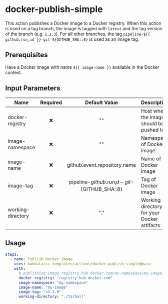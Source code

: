 # docker-publish-simple

This action publishes a Docker image to a Docker registry. When this action is used on a tag branch, the image is tagged with `latest` and the tag version of the branch (e.g. `1.2.3`). For all other branches, the tag `pipeline-${{ github.run_id }}-git-${GITHUB_SHA::8}` is used as an image tag.

## Prerequisites

Have a Docker image with name `${{ image-name }}` available in the Docker context.

## Input Parameters

| Name                | Required |                   Default Value                    | Description                                                                                                          |
| ------------------- | :------: | :------------------------------------------------: | -------------------------------------------------------------------------------------------------------------------- |
| docker-registry     |    ❌    |                         ""                         | Host where the image should be pushed to                                                                             |
| image-namespace     |    ❌    |                         ""                         | Namespace of Docker image                                                                                            |
| image-name          |    ❌    |            github.event.repository.name            | Name of Docker image                                                                                                 |
| image-tag           |    ❌    | pipeline-${{ github.run_id }}-git-${GITHUB_SHA::8} | Tag of Docker image                                                                                                  |
| working-directory   |    ❌    |                        "."                         | Working directory for your Docker artifacts                                                                          |

## Usage

```yaml
steps:
  - name: Publish Docker image
    uses: bakdata/ci-templates/actions/docker-publish-simple@main
    with:
      # publishing image registry.hub.docker.com/my-namespace/my-image:v1.1.0
      docker-registry: "registry.hub.docker.com"
      image-namespace: "my-namespace"
      image-name: "my-image"
      image-tag: "v1.1.0"
      working-directory: "./tarball"
```
